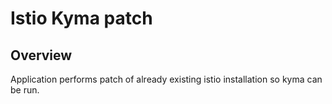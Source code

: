 # Istio Kyma patch

## Overview

Application performs patch of already existing istio installation so kyma can be run.  